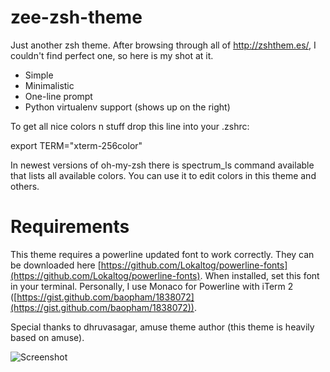zee-zsh-theme
=============

Just another zsh theme. After browsing through all of http://zshthem.es/, I couldn't find perfect one, so here is my shot at it.

* Simple
* Minimalistic
* One-line prompt
* Python virtualenv support (shows up on the right)


To get all nice colors n stuff drop this line into your .zshrc:

export TERM="xterm-256color"

In newest versions of oh-my-zsh there is spectrum_ls command available that lists all available colors. You can use it to edit colors in this theme and others.

Requirements
============

This theme requires a powerline updated font to work correctly. They can be downloaded here [https://github.com/Lokaltog/powerline-fonts](https://github.com/Lokaltog/powerline-fonts). When installed, set this font in your terminal. Personally, I use Monaco for Powerline with iTerm 2 ([https://gist.github.com/baopham/1838072](https://gist.github.com/baopham/1838072)).



Special thanks to dhruvasagar, amuse theme author (this theme is heavily based on amuse).


![Screenshot](http://i.imgur.com/Mx2jXpa.png)
